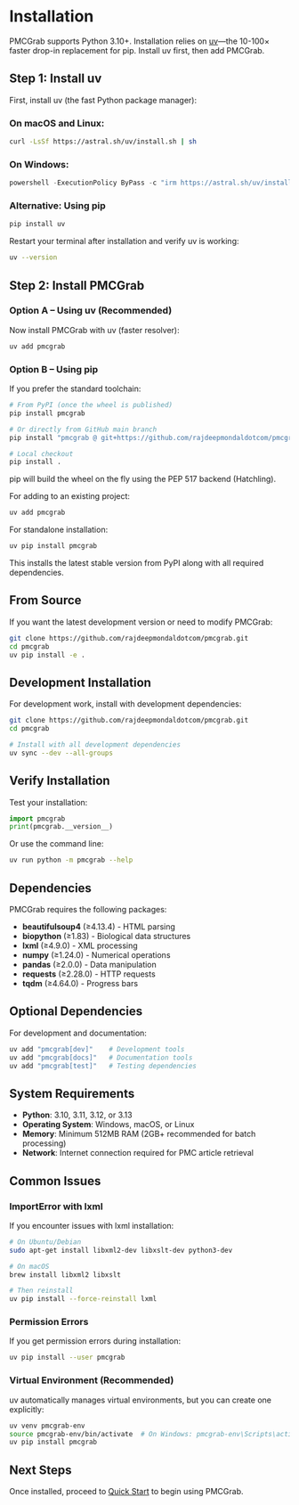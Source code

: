 # Installation

PMCGrab supports Python 3.10+. Installation relies on [uv](https://github.com/astral-sh/uv)—the 10-100× faster drop-in replacement for pip. Install uv first, then add PMCGrab.

## Step 1: Install uv

First, install uv (the fast Python package manager):

### On macOS and Linux:

```bash
curl -LsSf https://astral.sh/uv/install.sh | sh
```

### On Windows:

```powershell
powershell -ExecutionPolicy ByPass -c "irm https://astral.sh/uv/install.ps1 | iex"
```

### Alternative: Using pip

```bash
pip install uv
```

Restart your terminal after installation and verify uv is working:

```bash
uv --version
```

## Step 2: Install PMCGrab

### Option A – Using uv (Recommended)

Now install PMCGrab with uv (faster resolver):

```bash
uv add pmcgrab
```

### Option B – Using pip

If you prefer the standard toolchain:

```bash
# From PyPI (once the wheel is published)
pip install pmcgrab

# Or directly from GitHub main branch
pip install "pmcgrab @ git+https://github.com/rajdeepmondaldotcom/pmcgrab.git"

# Local checkout
pip install .
```

pip will build the wheel on the fly using the PEP 517 backend (Hatchling).

For adding to an existing project:

```bash
uv add pmcgrab
```

For standalone installation:

```bash
uv pip install pmcgrab
```

This installs the latest stable version from PyPI along with all required dependencies.

## From Source

If you want the latest development version or need to modify PMCGrab:

```bash
git clone https://github.com/rajdeepmondaldotcom/pmcgrab.git
cd pmcgrab
uv pip install -e .
```

## Development Installation

For development work, install with development dependencies:

```bash
git clone https://github.com/rajdeepmondaldotcom/pmcgrab.git
cd pmcgrab

# Install with all development dependencies
uv sync --dev --all-groups
```

## Verify Installation

Test your installation:

```python
import pmcgrab
print(pmcgrab.__version__)
```

Or use the command line:

```bash
uv run python -m pmcgrab --help
```

## Dependencies

PMCGrab requires the following packages:

- **beautifulsoup4** (≥4.13.4) - HTML parsing
- **biopython** (≥1.83) - Biological data structures
- **lxml** (≥4.9.0) - XML processing
- **numpy** (≥1.24.0) - Numerical operations
- **pandas** (≥2.0.0) - Data manipulation
- **requests** (≥2.28.0) - HTTP requests
- **tqdm** (≥4.64.0) - Progress bars

## Optional Dependencies

For development and documentation:

```bash
uv add "pmcgrab[dev]"    # Development tools
uv add "pmcgrab[docs]"   # Documentation tools
uv add "pmcgrab[test]"   # Testing dependencies
```

## System Requirements

- **Python**: 3.10, 3.11, 3.12, or 3.13
- **Operating System**: Windows, macOS, or Linux
- **Memory**: Minimum 512MB RAM (2GB+ recommended for batch processing)
- **Network**: Internet connection required for PMC article retrieval

## Common Issues

### ImportError with lxml

If you encounter issues with lxml installation:

```bash
# On Ubuntu/Debian
sudo apt-get install libxml2-dev libxslt-dev python3-dev

# On macOS
brew install libxml2 libxslt

# Then reinstall
uv pip install --force-reinstall lxml
```

### Permission Errors

If you get permission errors during installation:

```bash
uv pip install --user pmcgrab
```

### Virtual Environment (Recommended)

uv automatically manages virtual environments, but you can create one explicitly:

```bash
uv venv pmcgrab-env
source pmcgrab-env/bin/activate  # On Windows: pmcgrab-env\Scripts\activate
uv pip install pmcgrab
```

## Next Steps

Once installed, proceed to [Quick Start](quick-start.md) to begin using PMCGrab.
